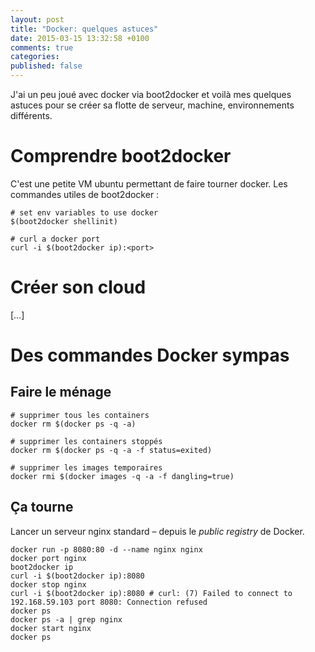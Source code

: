 ```yaml
---
layout: post
title: "Docker: quelques astuces"
date: 2015-03-15 13:32:58 +0100
comments: true
categories:
published: false
---
```


J'ai un peu joué avec docker via boot2docker et voilà mes quelques astuces pour se créer sa flotte de serveur, machine, environnements différents.

# Comprendre boot2docker

C'est une petite VM ubuntu permettant de faire tourner docker. Les commandes utiles de boot2docker :

```
# set env variables to use docker
$(boot2docker shellinit)

# curl a docker port
curl -i $(boot2docker ip):<port>
```

# Créer son cloud

[…]

# Des commandes Docker sympas

## Faire le ménage

```
# supprimer tous les containers
docker rm $(docker ps -q -a)

# supprimer les containers stoppés
docker rm $(docker ps -q -a -f status=exited)

# supprimer les images temporaires
docker rmi $(docker images -q -a -f dangling=true)
```

## Ça tourne

Lancer un serveur nginx standard – depuis le _public registry_ de Docker.

```
docker run -p 8080:80 -d --name nginx nginx
docker port nginx
boot2docker ip
curl -i $(boot2docker ip):8080
docker stop nginx
curl -i $(boot2docker ip):8080 # curl: (7) Failed to connect to 192.168.59.103 port 8080: Connection refused
docker ps
docker ps -a | grep nginx
docker start nginx
docker ps
```
